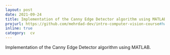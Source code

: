 ```yaml
---
layout: post
date: 2021-09-24
title: Implementation of the Canny Edge Detector algorithm using MATLAB
projurl: https://github.com/mehrdad-dev/intro-computer-vision-course#hw8
inline: true
category:  cv
---
```


Implementation of the Canny Edge Detector algorithm using MATLAB.